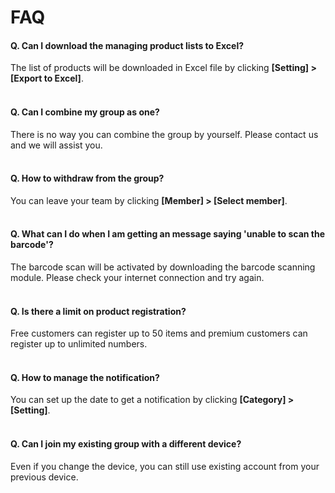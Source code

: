 # FAQ

#### Q. Can I download the managing product lists to Excel?
The list of products will be downloaded in Excel file by clicking <b>[Setting] > [Export to Excel]</b>.
<br/>
<br/>
#### Q. Can I combine my group as one?
There is no way you can combine the group by yourself. Please contact us and we will assist you.
<br/>
<br/>
#### Q. How to withdraw from the group?
You can leave your team by clicking <b>[Member] > [Select member]</b>.
<br/>
<br/>
#### Q. What can I do when I am getting an message saying 'unable to scan the barcode'?
The barcode scan will be activated by downloading the barcode scanning module. Please check your internet connection and try again.
<br/>
<br/>
#### Q. Is there a limit on product registration?
Free customers can register up to 50 items and premium customers can register up to unlimited numbers.
<br/>
<br/>
#### Q. How to manage the notification?
You can set up the date to get a notification by clicking <b>[Category] > [Setting]</b>.
<br/>
<br/>
#### Q. Can I join my existing group with a different device?
Even if you change the device, you can still use existing account from your previous device.

